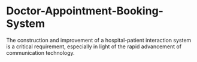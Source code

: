 # Doctor-Appointment-Booking-System
The construction and improvement of a hospital-patient interaction system is a critical requirement, especially in light of the rapid advancement of communication technology. 
